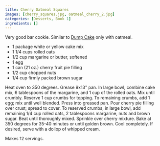 ```yaml
---
title: Cherry Oatmeal Squares
images: [cherry_squares.jpg, oatmeal_cherry_2.jpg]
categories: [Desserts, Book 1]
ingredients: []
---
```



 Very good bar cookie.
Similar to [Dump Cake](Dump_Cake) only with oatmeal.

-   1 package white or yellow cake mix
-   1 1/4 cups rolled oats
-   1/2 cup margarine or butter, softened
-   1 egg
-   1 can (21 oz.) cherry fruit pie filling
-   1/2 cup chopped nuts
-   1/4 cup firmly packed brown sugar

Heat oven to 350 degrees. Grease 9x13" pan. In large bowl, combine cake
mix, 6 tablespoons of the margarine, and 1 cup of the rolled oats. Mix
until crumbly. Reserve 1 cup crumbs for topping. To remaining crumbs,
add 1 egg; mix until well blended. Press into greased pan. Pour cherry
pie filling over crust; spread to cover. To reserved crumbs, in large
bowl, add remaining 1/4 cup rolled oats, 2 tablespoons margarine, nuts
and brown sugar. Beat until thoroughly mixed. Sprinkle over cherry
mixture. Bake at 350 degrees for 35-40 minutes or until golden brown.
Cool completely. If desired, serve with a dollop of whipped cream.

Makes 12 servings.

 